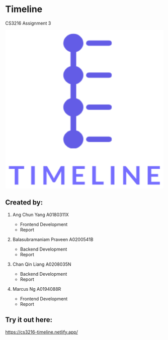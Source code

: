 # Timeline

CS3216 Assignment 3

<p align="center">
  <img src="frontend/public/logo512.png" alt="Timeline logo"/>
</p>

## Created by:

1. Ang Chun Yang A0180311X

   - Frontend Development
   - Report

2. Balasubramaniam Praveen A0200541B
   - Backend Development
   - Report
3. Chan Qin Liang A0208035N
   - Backend Development
   - Report
4. Marcus Ng A0194088R
   - Frontend Development
   - Report

## Try it out here:

https://cs3216-timeline.netlify.app/
